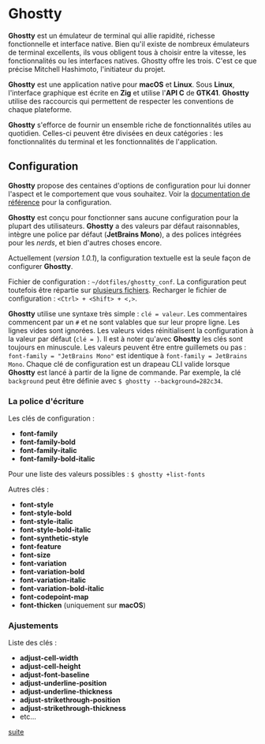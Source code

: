 # Ghostty

**Ghostty** est un émulateur de terminal qui allie rapidité, richesse fonctionnelle et interface native. Bien qu'il existe de nombreux émulateurs de terminal excellents, ils vous obligent tous à choisir entre la vitesse, les fonctionnalités ou les interfaces natives. Ghostty offre les trois. C'est ce que précise Mitchell Hashimoto, l'initiateur du projet.

**Ghostty** est une application native pour **macOS** et **Linux**. Sous **Linux**, l'interface graphique est écrite en **Zig** et utilise l'**API C** de **GTK41**. **Ghostty** utilise des raccourcis qui permettent de respecter les conventions de chaque plateforme.

**Ghostty** s'efforce de fournir un ensemble riche de fonctionnalités utiles au quotidien. Celles-ci peuvent être divisées en deux catégories : les fonctionnalités du terminal et les fonctionnalités de l'application.

## Configuration

**Ghostty** propose des centaines d'options de configuration pour lui donner l'aspect et le comportement que vous souhaitez. Voir la [documentation de référence](https://ghostty.org/docs/config/reference) pour la configuration.  

**Ghostty** est conçu pour fonctionner sans aucune configuration pour la plupart des utilisateurs. **Ghostty** a des valeurs par défaut raisonnables, intègre une police par défaut (**JetBrains Mono**), a des polices intégrées pour les *nerds*, et bien d'autres choses encore.

Actuellement (*version 1.0.1*), la configuration textuelle est la seule façon de configurer **Ghostty**.

Fichier de configuration : `~/dotfiles/ghostty_conf`. La configuration peut toutefois être répartie sur [plusieurs fichiers](https://ghostty.org/docs/config#splitting-into-multiple-files). Recharger le fichier de configuration : `<Ctrl> + <Shift> + <,>`.

**Ghostty** utilise une syntaxe très simple : `clé = valeur`. Les commentaires commencent par un `#` et ne sont valables que sur leur propre ligne. Les lignes vides sont ignorées. Les valeurs vides réinitialisent la configuration à la valeur par défaut (`clé = `). Il est à noter qu'avec **Ghostty** les clés sont toujours en minuscule. Les valeurs peuvent être entre guillemets ou pas : `font-family = "JetBrains Mono"` est identique à `font-family = JetBrains Mono`. Chaque clé de configuration est un drapeau CLI valide lorsque **Ghostty** est lancé à partir de la ligne de commande. Par exemple, la clé `background` peut être définie avec `$ ghostty --background=282c34`.

### La police d'écriture

Les clés de configuration :
- **font-family**
- **font-family-bold**
- **font-family-italic**
- **font-family-bold-italic**

Pour une liste des valeurs possibles : `$ ghostty +list-fonts`

Autres clés :
- **font-style**
- **font-style-bold**
- **font-style-italic**
- **font-style-bold-italic**
- **font-synthetic-style**
- **font-feature**
- **font-size**
- **font-variation**
- **font-variation-bold**
- **font-variation-italic**
- **font-variation-bold-italic**
- **font-codepoint-map**
- **font-thicken** (uniquement sur **macOS**)

### Ajustements

Liste des clés :
- **adjust-cell-width**
- **adjust-cell-height**
- **adjust-font-baseline**
- **adjust-underline-position**
- **adjust-underline-thickness**
- **adjust-strikethrough-position**
- **adjust-strikethrough-thickness**
- etc...


[suite](https://ghostty.org/docs/config/reference)
